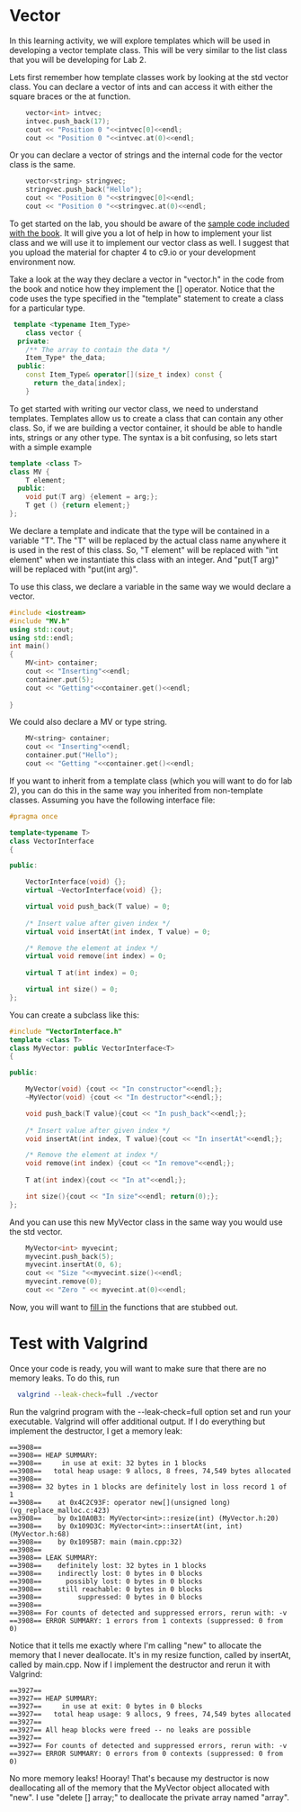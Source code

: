 # Vector
In this learning activity, we will explore templates which will be used in developing a vector template class.  This will be very similar to the list class that you will be developing for Lab 2.

Lets first remember how template classes work by looking at the std vector class.  You can declare a vector of ints and can access it with either the square braces or the at function.
```c++
    vector<int> intvec;
    intvec.push_back(17);
    cout << "Position 0 "<<intvec[0]<<endl;
    cout << "Position 0 "<<intvec.at(0)<<endl;
```
Or you can declare a vector of strings and the internal code for the vector class is the same.
```c++
    vector<string> stringvec;
    stringvec.push_back("Hello");
    cout << "Position 0 "<<stringvec[0]<<endl;
    cout << "Position 0 "<<stringvec.at(0)<<endl;
```
To get started on the lab, you should be aware of the [sample code included with the book](http://bcs.wiley.com/he-bcs/Books?action=resource&bcsId=2949&itemId=0471467553&resourceId=7105&chapterId=21528).  It will give you a lot of help in how to implement your list class and we will use it to implement our vector class as well.  I suggest that you upload the material for chapter 4 to c9.io or your development environment now.

Take a look at the way they declare a vector in "vector.h" in the code from the book and notice how they implement the [] operator.  Notice that the code uses the type specified in the "template" statement to create a class for a particular type.
```c++
 template <typename Item_Type>
    class vector {
  private:
    /** The array to contain the data */
    Item_Type* the_data;
  public:
    const Item_Type& operator[](size_t index) const {
      return the_data[index];
    }
```
To get started with writing our vector class, we need to understand templates.  Templates allow us to create a class that can contain any other class.  So, if we are building a vector container, it should be able to handle ints, strings or any other type.  The syntax is a bit confusing, so lets start with a simple example
```c++
template <class T>
class MV {
    T element;
  public:
    void put(T arg) {element = arg;};
    T get () {return element;}
};
```
We declare a template and indicate that the type will be contained in a variable "T". The "T" will be replaced by the actual class name anywhere it is used in the rest of this class.
So, "T element" will be replaced with "int element" when we instantiate this class with an integer.  And "put(T arg)" will be replaced with "put(int arg)".

To use this class, we declare a variable in the same way we would declare a vector.
```c++
#include <iostream>
#include "MV.h"
using std::cout;
using std::endl;
int main()
{
    MV<int> container;
    cout << "Inserting"<<endl;
    container.put(5);
    cout << "Getting"<<container.get()<<endl;
    
}
```
We could also declare a MV or type string.
```c++
    MV<string> container;
    cout << "Inserting"<<endl;
    container.put("Hello");
    cout << "Getting "<<container.get()<<endl;
```
If you want to inherit from a template class (which you will want to do for lab 2), you can do this in the same way you inherited from non-template classes.  Assuming you have the following interface file:
```c++
#pragma once

template<typename T>
class VectorInterface
{

public:

	VectorInterface(void) {};
	virtual ~VectorInterface(void) {};

	virtual void push_back(T value) = 0;
	
	/* Insert value after given index */
	virtual void insertAt(int index, T value) = 0;

	/* Remove the element at index */
	virtual void remove(int index) = 0;
	
	virtual T at(int index) = 0;

	virtual int size() = 0;
};
```
You can create a subclass like this:
```c++
#include "VectorInterface.h"
template <class T>
class MyVector: public VectorInterface<T>
{

public:

	MyVector(void) {cout << "In constructor"<<endl;};
	~MyVector(void) {cout << "In destructor"<<endl;};

	void push_back(T value){cout << "In push_back"<<endl;};
	
	/* Insert value after given index */
	void insertAt(int index, T value){cout << "In insertAt"<<endl;};

	/* Remove the element at index */
	void remove(int index) {cout << "In remove"<<endl;};
	
	T at(int index){cout << "In at"<<endl;};

	int size(){cout << "In size"<<endl; return(0);};
};
```
And you can use this new MyVector class in the same way you would use the std vector.
```c++
    MyVector<int> myvecint;
    myvecint.push_back(5);
    myvecint.insertAt(0, 6);
    cout << "Size "<<myvecint.size()<<endl;
    myvecint.remove(0);
    cout << "Zero " << myvecint.at(0)<<endl;
```
Now, you will want to [fill in](https://github.com/BYUCS235/Vector/blob/master/V1/README.md) the functions that are stubbed out.

# Test with Valgrind
Once your code is ready, you will want to make sure that there are no memory leaks. To do this, run
```bash
  valgrind --leak-check=full ./vector
```
Run the valgrind program with the --leak-check=full option set and run your executable. Valgrind will offer additional output. If I do everything but implement the destructor, I get a memory leak:

```
==3908== 
==3908== HEAP SUMMARY:
==3908==     in use at exit: 32 bytes in 1 blocks
==3908==   total heap usage: 9 allocs, 8 frees, 74,549 bytes allocated
==3908== 
==3908== 32 bytes in 1 blocks are definitely lost in loss record 1 of 1
==3908==    at 0x4C2C93F: operator new[](unsigned long) (vg_replace_malloc.c:423)
==3908==    by 0x10A0B3: MyVector<int>::resize(int) (MyVector.h:20)
==3908==    by 0x109D3C: MyVector<int>::insertAt(int, int) (MyVector.h:68)
==3908==    by 0x1095B7: main (main.cpp:32)
==3908== 
==3908== LEAK SUMMARY:
==3908==    definitely lost: 32 bytes in 1 blocks
==3908==    indirectly lost: 0 bytes in 0 blocks
==3908==      possibly lost: 0 bytes in 0 blocks
==3908==    still reachable: 0 bytes in 0 blocks
==3908==         suppressed: 0 bytes in 0 blocks
==3908== 
==3908== For counts of detected and suppressed errors, rerun with: -v
==3908== ERROR SUMMARY: 1 errors from 1 contexts (suppressed: 0 from 0)
```

Notice that it tells me exactly where I'm calling "new" to allocate the memory that I never deallocate. It's in my resize function, called by insertAt, called by main.cpp. Now if I implement the destructor and rerun it with Valgrind:

```
==3927== 
==3927== HEAP SUMMARY:
==3927==     in use at exit: 0 bytes in 0 blocks
==3927==   total heap usage: 9 allocs, 9 frees, 74,549 bytes allocated
==3927== 
==3927== All heap blocks were freed -- no leaks are possible
==3927== 
==3927== For counts of detected and suppressed errors, rerun with: -v
==3927== ERROR SUMMARY: 0 errors from 0 contexts (suppressed: 0 from 0)
```

No more memory leaks! Hooray! That's because my destructor is now deallocating all of the memory that the MyVector object allocated with "new". I use "delete [] array;" to deallocate the private array named "array".


